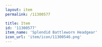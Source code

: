 ```yaml
---
layout: item
permalink: /11300577

title: Item
id: '11300577'
item_name: 'Splendid Battleworn Headgear'
icon_url: 'item/icon/11300546.png'
---
```

